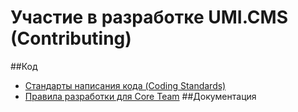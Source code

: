 Участие в разработке UMI.CMS (Contributing)
=============

##Код
- [Стандарты написания кода (Coding Standards)](doc/code/standards.md)
- [Правила разработки для Core Team](doc/code/management.md)
##Документация
